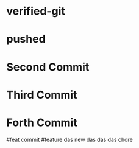 # verified-git

# pushed

# Second Commit

# Third Commit
# Forth Commit

#feat commit
#feature das
new 
das
das
das
chore 
